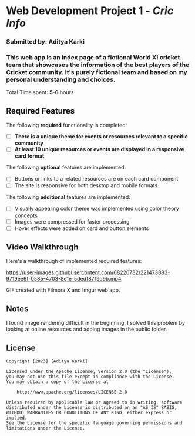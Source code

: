 # Web Development Project 1 - *Cric Info*

### Submitted by: **Aditya Karki**

### This web app is an index page of a fictional World XI cricket team that showcases the information of the best players of the Cricket community. It's purely fictional team and based on my personal understanding and choices.

Total Time spent: **5-6** hours

## Required Features

The following **required** functionality is completed:


+ [ ] **There is a unique theme for events or resources relevant to a specific community**
+ [ ] **At least 10 unique resources or events are displayed in a responsive card format**

The following **optional** features are implemented:

+ [ ] Buttons or links to a related resources are on each card component
+ [ ] The site is responsive for both desktop and mobile formats

The following **additional** features are implemented:

+ [ ] Visually appealing color theme was implemented using color theory concepts
+ [ ] Images were compressed for faster processing
+ [ ] Hover effects were added on card and button elements

## Video Walkthrough

Here's a walkthrough of implemented required features:

https://user-images.githubusercontent.com/68220732/221473883-9719ee6f-0585-4703-8e1e-5dedf8719a9b.mp4

<!-- Replace this with whatever GIF tool you used! -->
GIF created with Filmora X and Imgur web app.  
<!-- Recommended tools:
[Kap](https://getkap.co/) for macOS
[ScreenToGif](https://www.screentogif.com/) for Windows
[peek](https://github.com/phw/peek) for Linux. -->

## Notes

I found image rendering difficult in the beginning. I solved this problem by looking at online resources and adding images in the public folder.

## License

    Copyright [2023] [Aditya Karki]

    Licensed under the Apache License, Version 2.0 (the "License");
    you may not use this file except in compliance with the License.
    You may obtain a copy of the License at

        http://www.apache.org/licenses/LICENSE-2.0

    Unless required by applicable law or agreed to in writing, software
    distributed under the License is distributed on an "AS IS" BASIS,
    WITHOUT WARRANTIES OR CONDITIONS OF ANY KIND, either express or implied.
    See the License for the specific language governing permissions and
    limitations under the License.
